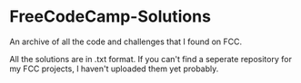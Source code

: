 # FreeCodeCamp-Solutions
An archive of all the code and challenges that I found on FCC.

All the solutions are in .txt format. If you can't find a seperate repository for my FCC projects, I haven't uploaded them yet probably.
